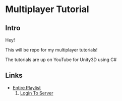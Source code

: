 ﻿# Multiplayer Tutorial
## Intro
Hey! 

This will be repo for my multiplayer tutorials!

The tutorials are up on  YouTube for Unity3D using C# 

## Links 
- [Entire Playlist](https://www.youtube.com/playlist?list=PLsw097aadlVOMr_WBC119SosNLVpj9l-n)
    1. [Login To Server](https://www.youtube.com/watch?v=B-eKP2qiiEg)